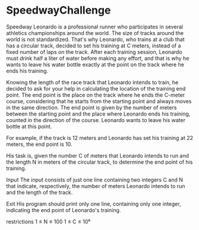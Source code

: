 # SpeedwayChallenge

Speedway
Leonardo is a professional runner who participates in several athletics championships around the world. The size of tracks around the world is not standardized. That's why Leonardo, who trains at a club that has a circular track, decided to set his training at C meters, instead of a fixed number of laps on the track. After each training session, Leonardo must drink half a liter of water before making any effort, and that is why he wants to leave his water bottle exactly at the point on the track where he ends his training.

Knowing the length of the race track that Leonardo intends to train, he decided to ask for your help in calculating the location of the training end point. The end point is the place on the track where he ends the C-meter course, considering that he starts from the starting point and always moves in the same direction. The end point is given by the number of meters between the starting point and the place where Leonardo ends his training, counted in the direction of the course. Leonardo wants to leave his water bottle at this point.

For example, if the track is 12 meters and Leonardo has set his training at 22 meters, the end point is 10.

His task is, given the number C of meters that Leonardo intends to run and the length N in meters of the circular track, to determine the end point of his training.

Input
The input consists of just one line containing two integers C and N that indicate, respectively, the number of meters Leonardo intends to run and the length of the track.

Exit
His program should print only one line, containing only one integer, indicating the end point of Leonardo's training.

restrictions
1 ≤ N ≤ 100
1 ≤ C ≤ 10⁸

